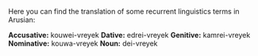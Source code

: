 Here you can find the translation of some recurrent linguistics terms in Arusian:

**Accusative:** kouwei-vreyek
**Dative:** edrei-vreyek
**Genitive:** kamrei-vreyek
**Nominative:** kouwa-vreyek
**Noun:** dei-vreyek